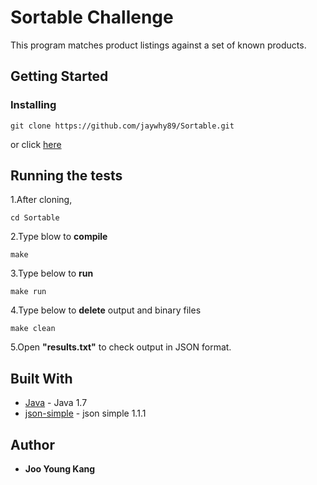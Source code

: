 # Sortable Challenge

This program matches product listings against a set of known products.

## Getting Started

### Installing

```
git clone https://github.com/jaywhy89/Sortable.git
```
or click [here](https://github.com/jaywhy89/Sortable)

## Running the tests
1.After cloning,
```
cd Sortable
```

2.Type blow to <b>compile</b>
```
make
```
3.Type below to <b>run</b>
```
make run
```
4.Type below to <b>delete</b> output and binary files
```
make clean
```

5.Open <b>"results.txt"</b> to check output in JSON format.


## Built With

* [Java](http://www.oracle.com/technetwork/java/javase/downloads/jdk7-downloads-1880260.html) - Java 1.7
* [json-simple](https://code.google.com/archive/p/json-simple/) - json simple 1.1.1

## Author

* **Joo Young Kang**
